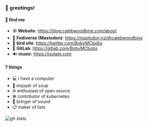 ### 👋 greetings!

#### 🔎 find me

- 🕸️  **Website**: https://blog.calebwoodbine.com/about
- 🤝 **Fediverse (Mastodon)**: https://mastodon.nz/@calebwoodbine
- 🦤  **bird site**: https://twitter.com/BobyMCbobs
- 🦊 **GitLab**: https://gitlab.com/BobyMCbobs
- 🔊 **music**: https://isolaet.com

#### ❔ things

- 💻 i have a computer
- 🍜 enjoyer of soup
- 🌐 enthusiast of open source
- ☸️  contributor of kubernetes
- 🎹 bringer of sound
- 📋 maker of lists

![gh stats](https://github-readme-stats.vercel.app/api?username=BobyMCbobs&show_icons=true&theme=catppuccin_latte&border_color=000000&hide_border=false)
